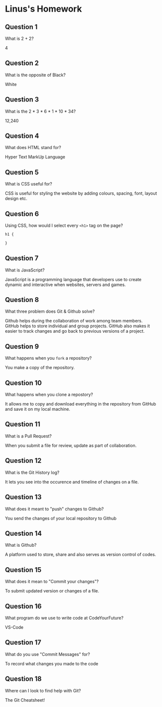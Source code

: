 # Linus's Homework

## Question 1

What is 2 + 2?

4

## Question 2

What is the opposite of Black?

White

## Question 3

What is the  2 * 3 * 6 * 1 * 10 * 34?

12,240

## Question 4 

What does HTML stand for?

Hyper Text MarkUp Language

## Question 5

What is CSS useful for?

 CSS is useful for styling the website by adding colours, spacing, font, layout design etc.

## Question 6

Using CSS, how would I select every `<h1>` tag on the page?

```css
h1 {

}
```

## Question 7

What is JavaScript?

JavaScript is a programming language that developers use to create dynamic and interactive when websites, servers and games.

## Question 8

What three problem does Git & Github solve?

Github helps during the collaboration of work among team members.
GitHub helps to store individual and group projects.
GitHub also makes it easier to track changes and go back to previous versions of a project.

## Question 9

What happens when you `fork` a repository?

You make a copy of the repository.

## Question 10 

What happens when you clone a repostory?

It allows me to copy and download everything in the repository from GitHub and save it on my local machine.

## Question 11

What is a Pull Request?

When you submit a file for review, update as part of collaboration.

## Question 12

What is the Git History log?

It lets you see into the occurence and timeline of changes on a file.

## Question 13

What does it meant to "push" changes to Github?

You send the changes of your local repository to Github

## Question 14

What is Github?

A platform used to store, share and also serves as version control of codes.

## Question 15

What does it mean to "Commit your changes"?

To submit updated version or changes of a file.

## Question 16

What program do we use to write code at CodeYourFuture?

VS-Code

## Question 17

What do you use "Commit Messages" for?

To record what changes you made to the code

## Question 18

Where can I look to find help with Git?

The Git Cheatsheet!
